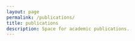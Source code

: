 ```yaml
---
layout: page
permalink: /publications/
title: publications
description: Space for academic publications.
---
```

<!--
{% for y in page.years %}
  <h3 class="year">{{y}}</h3>
  {% bibliography -f papers -q @*[year={{y}}]* %}
{% endfor %} -->
